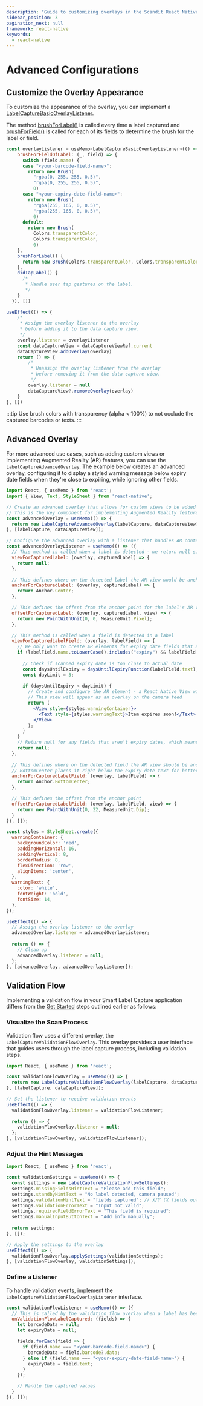```yaml
---
description: "Guide to customizing overlays in the Scandit React Native Label Capture SDK."
sidebar_position: 3
pagination_next: null
framework: react-native
keywords:
  - react-native
---
```


# Advanced Configurations

## Customize the Overlay Appearance

To customize the appearance of the overlay, you can implement a [LabelCaptureBasicOverlayListener](https://docs.scandit.com/data-capture-sdk/react-native/label-capture/api/ui/label-capture-basic-overlay-listener.html#interface-scandit.datacapture.label.ui.ILabelCaptureBasicOverlayListener).

The method [brushForLabel()](https://docs.scandit.com/data-capture-sdk/react-native/label-capture/api/ui/label-capture-basic-overlay-listener.html#method-scandit.datacapture.label.ui.ILabelCaptureBasicOverlayListener.BrushForLabel) is called every time a label captured and [brushForField()](https://docs.scandit.com/data-capture-sdk/react-native/label-capture/api/ui/label-capture-basic-overlay-listener.html#method-scandit.datacapture.label.ui.ILabelCaptureBasicOverlayListener.BrushForField) is called for each of its fields to determine the brush for the label or field.

```js
const overlayListener = useMemo<LabelCaptureBasicOverlayListener>(() => ({
    brushForFieldOfLabel: (_, field) => {
      switch (field.name) {
      case "<your-barcode-field-name>":
        return new Brush(
          "rgba(0, 255, 255, 0.5)",
          "rgba(0, 255, 255, 0.5)",
          0)
      case "<your-expiry-date-field-name>":
        return new Brush(
          "rgba(255, 165, 0, 0.5)",
          "rgba(255, 165, 0, 0.5)",
          0)
      default:
        return new Brush(
          Colors.transparentColor,
          Colors.transparentColor,
          0)
    },
    brushForLabel() {
      return new Brush(Colors.transparentColor, Colors.transparentColor, 0)
    },
    didTapLabel() {
      /*
       * Handle user tap gestures on the label.
       */
    }
  }), [])

useEffect(() => {
    /*
     * Assign the overlay listener to the overlay
     * before adding it to the data capture view.
     */
    overlay.listener = overlayListener
    const dataCaptureView = dataCaptureViewRef.current
    dataCaptureView.addOverlay(overlay)
    return () => {
        /*
         * Unassign the overlay listener from the overlay
         * before removing it from the data capture view.
         */
        overlay.listener = null
        dataCaptureView?.removeOverlay(overlay)
    }
}, [])
```

:::tip
Use brush colors with transparency (alpha < 100%) to not occlude the captured barcodes or texts.
:::

## Advanced Overlay

For more advanced use cases, such as adding custom views or implementing Augmented Reality (AR) features, you can use the `LabelCaptureAdvancedOverlay`. The example below creates an advanced overlay, configuring it to display a styled warning message below expiry date fields when they're close to expiring, while ignoring other fields.

```jsx
import React, { useMemo } from 'react';
import { View, Text, StyleSheet } from 'react-native';

// Create an advanced overlay that allows for custom views to be added over detected label fields
// This is the key component for implementing Augmented Reality features
const advancedOverlay = useMemo(() => {
  return new LabelCaptureAdvancedOverlay(labelCapture, dataCaptureView);
}, [labelCapture, dataCaptureView]);

// Configure the advanced overlay with a listener that handles AR content creation and positioning
const advancedOverlayListener = useMemo(() => ({
  // This method is called when a label is detected - we return null since we're only adding AR elements to specific fields, not the entire label
  viewForCapturedLabel: (overlay, capturedLabel) => {
    return null;
  },

  // This defines where on the detected label the AR view would be anchored
  anchorForCapturedLabel: (overlay, capturedLabel) => {
    return Anchor.Center;
  },

  // This defines the offset from the anchor point for the label's AR view
  offsetForCapturedLabel: (overlay, capturedLabel, view) => {
    return new PointWithUnit(0, 0, MeasureUnit.Pixel);
  },

  // This method is called when a field is detected in a label
  viewForCapturedLabelField: (overlay, labelField) => {
    // We only want to create AR elements for expiry date fields that are text-based
    if (labelField.name.toLowerCase().includes("expiry") && labelField.type === LabelFieldType.Text) {
      
      // Check if scanned expiry date is too close to actual date
      const daysUntilExpiry = daysUntilExpiryFunction(labelField.text); // Your method
      const dayLimit = 3;
      
      if (daysUntilExpiry < dayLimit) {
        // Create and configure the AR element - a React Native View with appropriate styling
        // This view will appear as an overlay on the camera feed
        return (
          <View style={styles.warningContainer}>
            <Text style={styles.warningText}>Item expires soon!</Text>
          </View>
        );
      }
    }
    // Return null for any fields that aren't expiry dates, which means no AR overlay
    return null;
  },
  
  // This defines where on the detected field the AR view should be anchored
  // BottomCenter places it right below the expiry date text for better visibility
  anchorForCapturedLabelField: (overlay, labelField) => {
    return Anchor.BottomCenter;
  },

  // This defines the offset from the anchor point
  offsetForCapturedLabelField: (overlay, labelField, view) => {
    return new PointWithUnit(0, 22, MeasureUnit.Dip);
  }
}), []);

const styles = StyleSheet.create({
  warningContainer: {
    backgroundColor: 'red',
    paddingHorizontal: 16,
    paddingVertical: 8,
    borderRadius: 8,
    flexDirection: 'row',
    alignItems: 'center',
  },
  warningText: {
    color: 'white',
    fontWeight: 'bold',
    fontSize: 14,
  },
});

useEffect(() => {
  // Assign the overlay listener to the overlay
  advancedOverlay.listener = advancedOverlayListener;
  
  return () => {
    // Clean up
    advancedOverlay.listener = null;
  };
}, [advancedOverlay, advancedOverlayListener]);
```

## Validation Flow

Implementing a validation flow in your Smart Label Capture application differs from the [Get Started](/sdks/react-native/label-capture/get-started.md) steps outlined earlier as follows:

### Visualize the Scan Process

Validation flow uses a different overlay, the `LabelCaptureValidationFlowOverlay`. This overlay provides a user interface that guides users through the label capture process, including validation steps.

```jsx
import React, { useMemo } from 'react';

const validationFlowOverlay = useMemo(() => {
  return new LabelCaptureValidationFlowOverlay(labelCapture, dataCaptureView);
}, [labelCapture, dataCaptureView]);

// Set the listener to receive validation events
useEffect(() => {
  validationFlowOverlay.listener = validationFlowListener;
  
  return () => {
    validationFlowOverlay.listener = null;
  };
}, [validationFlowOverlay, validationFlowListener]);
```

### Adjust the Hint Messages

```jsx
import React, { useMemo } from 'react';

const validationSettings = useMemo(() => {
  const settings = new LabelCaptureValidationFlowSettings();
  settings.missingFieldsHintText = "Please add this field";
  settings.standbyHintText = "No label detected, camera paused";
  settings.validationHintText = "fields captured"; // X/Y (X fields out of total Y) is shown in front of this string
  settings.validationErrorText = "Input not valid";
  settings.requiredFieldErrorText = "This field is required";
  settings.manualInputButtonText = "Add info manually";
  
  return settings;
}, []);

// Apply the settings to the overlay
useEffect(() => {
  validationFlowOverlay.applySettings(validationSettings);
}, [validationFlowOverlay, validationSettings]);
```

### Define a Listener

To handle validation events, implement the `LabelCaptureValidationFlowOverlayListener` interface.

```jsx
const validationFlowListener = useMemo(() => ({
  // This is called by the validation flow overlay when a label has been fully captured and validated
  onValidationFlowLabelCaptured: (fields) => {
    let barcodeData = null;
    let expiryDate = null;

    fields.forEach(field => {
      if (field.name === "<your-barcode-field-name>") {
        barcodeData = field.barcode?.data;
      } else if (field.name === "<your-expiry-date-field-name>") {
        expiryDate = field.text;
      }
    });

    // Handle the captured values
  }
}), []);
```
